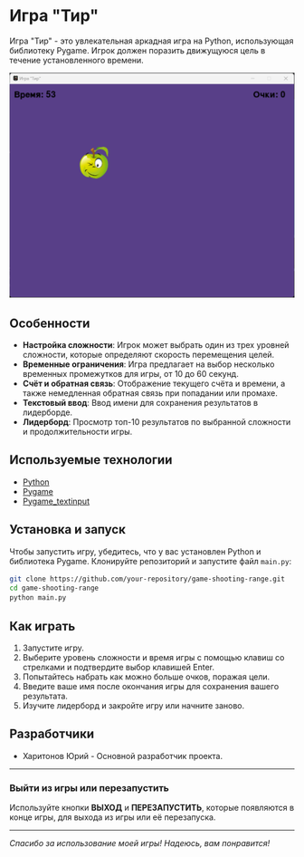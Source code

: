 
# Игра "Тир"

Игра "Тир" - это увлекательная аркадная игра на Python, использующая библиотеку Pygame. Игрок должен поразить движущуюся цель в течение установленного времени.

![Игровой процесс](img/gameplay.png)

## Особенности

- **Настройка сложности**: Игрок может выбрать один из трех уровней сложности, которые определяют скорость перемещения целей.
- **Временные ограничения**: Игра предлагает на выбор несколько временных промежутков для игры, от 10 до 60 секунд.
- **Счёт и обратная связь**: Отображение текущего счёта и времени, а также немедленная обратная связь при попадании или промахе.
- **Текстовый ввод**: Ввод имени для сохранения результатов в лидерборде.
- **Лидерборд**: Просмотр топ-10 результатов по выбранной сложности и продолжительности игры.

## Используемые технологии

- [Python](https://www.python.org/)
- [Pygame](https://www.pygame.org/news)
- [Pygame_textinput](https://github.com/Nearoo/pygame-text-input)

## Установка и запуск

Чтобы запустить игру, убедитесь, что у вас установлен Python и библиотека Pygame. Клонируйте репозиторий и запустите файл `main.py`:

```bash
git clone https://github.com/your-repository/game-shooting-range.git
cd game-shooting-range
python main.py
```

## Как играть

1. Запустите игру.
2. Выберите уровень сложности и время игры с помощью клавиш со стрелками и подтвердите выбор клавишей Enter.
3. Попытайтесь набрать как можно больше очков, поражая цели.
4. Введите ваше имя после окончания игры для сохранения вашего результата.
5. Изучите лидерборд и закройте игру или начните заново.

## Разработчики

- Харитонов Юрий - Основной разработчик проекта.

---

### Выйти из игры или перезапустить

Используйте кнопки **ВЫХОД** и **ПЕРЕЗАПУСТИТЬ**, которые появляются в конце игры, для выхода из игры или её перезапуска.

---

*Спасибо за использование моей игры! Надеюсь, вам понравится!*